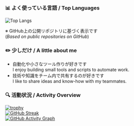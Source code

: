 ### 📊 よく使っている言語 / Top Languages

![Top Langs](https://github-readme-stats.vercel.app/api/top-langs/?username=wassawa1&layout=compact&langs_count=8&theme=tokyonight)

※ GitHub上の公開リポジトリに基づく表示です  
(*Based on public repositories on GitHub*)


### ✏️ 少しだけ / A little about me

- 自動化や小さなツール作りが好きです  
  I enjoy building small tools and scripts to automate work.
- 技術や知識をチーム内で共有するのが好きです  
  I like to share ideas and know-how with my teammates.

### 🔍 活動状況 / Activity Overview

[![trophy](https://github-profile-trophy.vercel.app/?username=wassawa1&theme=flat)](https://github.com/ryo-ma/github-profile-trophy)  
[![GitHub Streak](https://streak-stats.demolab.com?user=wassawa1&theme=tokyonight)](https://git.io/streak-stats)  
[![GitHub Activity Graph](https://github-readme-activity-graph.vercel.app/graph?username=wassawa1&theme=github-compact)](https://github.com/ashutosh00710/github-readme-activity-graph)
